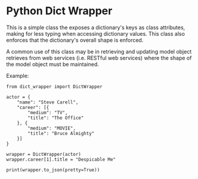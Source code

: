 # Python Dict Wrapper #

This is a simple class the exposes a dictionary's keys as class attributes,
making for less typing when accessing dictionary values.  This class also
enforces that the dictionary's overall shape is enforced.

A common use of this class may be in retrieving and updating model object
retrieves from web services (i.e. RESTful web services) where the shape
of the model object must be maintained.

Example:

    from dict_wrapper import DictWrapper

    actor = {
        "name": "Steve Carell",
        "career": [{
            "medium": "TV",
            "title": "The Office"
        }, {
            "medium": "MOVIE",
            "title": "Bruce Almighty"
        }]
    }

    wrapper = DictWrapper(actor)
    wrapper.career[1].title = "Despicable Me"

    print(wrapper.to_json(pretty=True))


